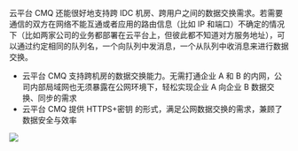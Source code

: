云平台 CMQ 还能很好地支持跨 IDC 机房、跨用户之间的数据交换需求。若需要通信的双方在网络不能互通或者应用的路由信息（比如 IP 和端口）不确定的情况下（比如两家公司的业务都部署在云平台上，但彼此都不知道对方服务地址），可以通过约定相同的队列名，一个向队列中发消息，一个从队列中收消息来进行数据交换。

- 云平台 CMQ 支持跨机房的数据交换能力。无需打通企业 A 和 B 的内网，公司内部局域网也无须暴露在公网环境下，轻松实现企业 A 向企业 B 数据交换、同步的需求
- 云平台 CMQ 提供 HTTPS+密钥 的形式，满足公网数据交换的需求，兼顾了数据安全与效率

![](http://imgcache.tce.fsphere.cn/static/mccdn.qcloud.com/static/img/81b16925f05023fe4f533065e3fb2de6/image.png)